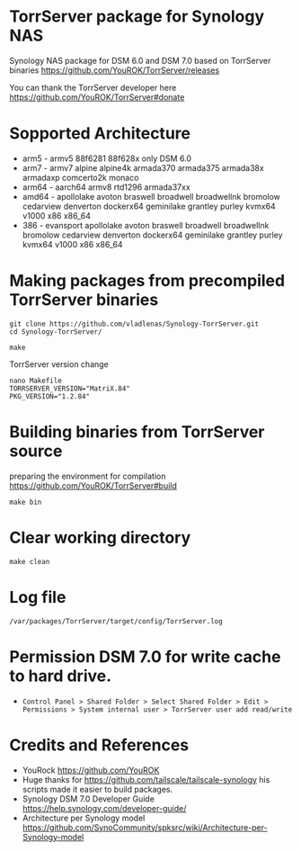# TorrServer package for Synology NAS
Synology NAS package for DSM 6.0 and DSM 7.0 based on TorrServer binaries https://github.com/YouROK/TorrServer/releases

You can thank the TorrServer developer here https://github.com/YouROK/TorrServer#donate

# Sopported Architecture
* arm5 - armv5 88f6281 88f628x only DSM 6.0
* arm7 - armv7 alpine alpine4k armada370 armada375 armada38x armadaxp comcerto2k monaco
* arm64 - aarch64 armv8 rtd1296 armada37xx
* amd64 - apollolake avoton braswell broadwell broadwellnk bromolow cedarview denverton dockerx64 geminilake grantley purley kvmx64 v1000 x86 x86_64
* 386 - evansport apollolake avoton braswell broadwell broadwellnk bromolow cedarview denverton dockerx64 geminilake grantley purley kvmx64 v1000 x86 x86_64

# Making packages from precompiled TorrServer binaries
```
git clone https://github.com/vladlenas/Synology-TorrServer.git
cd Synology-TorrServer/
```
```
make
```
TorrServer version change
```
nano Makefile
TORRSERVER_VERSION="MatriX.84"
PKG_VERSION="1.2.84"
```
# Building binaries from TorrServer source
preparing the environment for compilation
https://github.com/YouROK/TorrServer#build
```
make bin
```
# Clear working directory
```
make clean
```
# Log file
```
/var/packages/TorrServer/target/config/TorrServer.log
```
# Permission DSM 7.0 for write cache to hard drive.
* `Control Panel > Shared Folder > Select Shared Folder > Edit > Permissions > System internal user > TorrServer user add read/write`

# Credits and References
* YouRock https://github.com/YouROK
* Huge thanks for https://github.com/tailscale/tailscale-synology his scripts made it easier to build packages.
* Synology DSM 7.0 Developer Guide https://help.synology.com/developer-guide/
* Architecture per Synology model https://github.com/SynoCommunity/spksrc/wiki/Architecture-per-Synology-model
